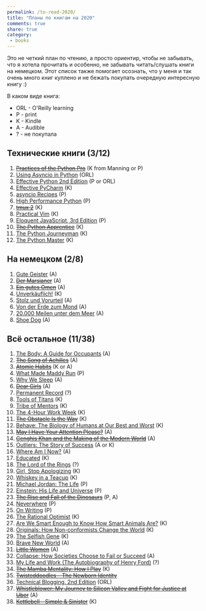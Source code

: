 ```yaml
---
permalink: /to-read-2020/
title: "Планы по книгам на 2020"
comments: true
share: true
category:
 - books
---
```


Это не четкий план по чтению, а просто ориентир, чтобы не забывать, что я хотела прочитать и особенно,
не забывать читать/слушать книги на немецком.
Этот список также помогает осознать, что у меня и так очень много книг куплено и не бежать покупать очередную интересную книгу :)


В каком виде книга:

* ORL - O'Reilly learning
* P - print
* K - Kindle
* A - Audible
* ? - не покупала

## Технические книги (3/12)

1. [~~Practices of the Python Pro~~](https://www.amazon.com/Practices-Python-Pro-Dane-Hillard/dp/1617296082/) (K from Manning or P)
2. [Using Asyncio in Python](https://www.amazon.com/Using-Asyncio-Python-Understanding-Asynchronous/dp/1492075337/) (ORL)
3. [Effective Python 2nd Edition](https://www.amazon.com/Effective-Python-Specific-Software-Development/dp/0134853989/) (P or ORL)
4. [Effective PyCharm](https://www.amazon.com/Effective-PyCharm-Hands-Approach-Treading/dp/1095212532/) (K)
5. [asyncio Recipes](https://www.amazon.com/asyncio-Recipes-Mohamed-Mustapha-Tahrioui/dp/1484244001/) (P)
6. [High Performance Python](https://www.amazon.com/High-Performance-Python-Performant-Programming/dp/1449361595/) (P)
7. [~~tmux 2~~](https://www.amazon.com/tmux-2-Productive-Mouse-Free-Development-ebook/dp/B01N9HBR3D/) (K)
8. [Practical Vim](https://www.amazon.com/Practical-Vim-Edit-Speed-Thought-ebook/dp/B018T6ZVPK/) (K)
9. [Eloquent JavaScript, 3rd Edition](https://www.amazon.com/Eloquent-JavaScript-3rd-Introduction-Programming/dp/1593279507/) (P)
10. [~~The Python Apprentice~~](https://leanpub.com/python-apprentice) (K)
11. [The Python Journeyman](https://leanpub.com/python-journeyman) (K)
12. [The Python Master](https://leanpub.com/python-master) (K)

## На немецком (2/8)

1. [Gute Geister](https://www.amazon.com/Gute-Geister-German-Kathryn-Stockett-ebook/dp/B004YHUBN6/) (A)
2. [~~Der Marsianer~~](https://www.amazon.com/Marsianer-Roman-German-Andy-Weir-ebook/dp/B00KG5VKK8/) (A)
3. [~~Ein gutes Omen~~](https://www.amazon.com/Ein-gutes-Omen-v%C3%B6llig-Hexen-Roman-ebook/dp/B009FYS17G/) (A)
4. [Unverkäuflich!](https://www.amazon.com/Unverk%C3%A4uflich-Schulabbrecher-Fussballprofi-Weltunternehmer-Geschichte-ebook/dp/B0096RJ2G6/) (K)
5. [Stolz und Vorurteil](https://www.amazon.com/Stolz-Vorurteil-Fischer-Klassik-German-ebook/dp/B071K333Y5/) (A)
6. [Von der Erde zum Mond](https://www.audible.com/pd/Von-der-Erde-zum-Mond-Audiobook/B00TKND5CS) (A)
7. [20.000 Meilen unter dem Meer](https://www.audible.com/pd/20000-Meilen-unter-dem-Meer-Audiobook/B00TVNWZ00) (A)
8. [Shoe Dog](https://www.audible.com/pd/Shoe-Dog-Audiobook/3960923945) (A)

## Всё остальное (11/38)

1. [The Body: A Guide for Occupants](https://www.amazon.com/Body-Guide-Occupants-Bill-Bryson-ebook/dp/B07MCVWXDK/) (A)
2. [~~The Song of Achilles~~](https://www.amazon.com/Song-Achilles-Madeline-Miller-ebook/dp/B005FPWUSA/) (A)
3. [~~Atomic Habits~~](https://www.amazon.com/Atomic-Habits-Proven-Build-Break-ebook/dp/B01N5AX61W/) (K or A)
4. [What Made Maddy Run](https://www.amazon.com/What-Made-Maddy-Run-All-American/dp/0316356522/) (P)
5. [Why We Sleep](https://www.amazon.com/Why-We-Sleep-Science-Dreams-ebook/dp/B06Y649387/) (A)
6. [~~Dear Girls~~](https://www.amazon.com/Dear-Girls-Intimate-Untold-Secrets-ebook/dp/B07PZ4H1N2/) (A)
7. [Permanent Record](https://www.amazon.com/Permanent-Record-Edward-Snowden-ebook/dp/B07STQPGH6/) (?)
8. [Tools of Titans](https://www.amazon.com/Tools-Titans-Billionaires-World-Class-Performers-ebook/dp/B01HSMRWNU/) (K)
9. [Tribe of Mentors](https://www.amazon.com/Tribe-Mentors-Short-Advice-World-ebook/dp/B071KJ7PTB/) (K)
10. [The 4-Hour Work Week](https://www.amazon.com/4-Hour-Work-Week-Escape-Anywhere-ebook/dp/B006X0M2TS/) (K)
11. [~~The Obstacle Is the Way~~](https://www.amazon.com/Obstacle-Way-Timeless-Turning-Triumph-ebook/dp/B00G3L1B8K/) (K)
12. [Behave: The Biology of Humans at Our Best and Worst](https://www.amazon.com/Behave-Biology-Humans-Best-Worst-ebook/dp/B01A7YX4TW/) (K)
13. [~~May I Have Your Attention Please?~~](https://www.amazon.com/May-Have-Your-Attention-Please-ebook/dp/B005LBXRB2/) (A)
14. [~~Genghis Khan and the Making of the Modern World~~](https://www.amazon.com/Genghis-Khan-Making-Modern-World-ebook/dp/B000FCK206/) (A)
15. [Outliers: The Story of Success](https://www.amazon.com/Outliers-Story-Success-Malcolm-Gladwell-ebook/dp/B00FOR2FKW/) (A or K)
16. [Where Am I Now?](https://www.amazon.com/Where-Am-Now-Girlhood-Accidental-ebook/dp/B01CFC66X0/) (A)
17. [Educated](https://www.amazon.com/Educated-international-bestselling-Tara-Westover-ebook/dp/B07142R12X/) (K)
18. [The Lord of the Rings]() (?)
19. [Girl, Stop Apologizing](https://www.amazon.com/Girl-Stop-Apologizing-Shame-Free-Embracing-ebook/dp/B07DT7VJ8T/) (K)
20. [Whiskey in a Teacup](https://www.amazon.com/Whiskey-Teacup-Reese-Witherspoon-ebook/dp/B07CRLZBRC/) (K)
21. [Michael Jordan: The Life](https://www.amazon.com/Michael-Jordan-Life-Roland-Lazenby/dp/0316194778/) (P)
22. [Einstein: His Life and Universe](https://www.amazon.com/Einstein-Life-Universe-Walter-Isaacson/dp/0743264746/) (P)
23. [~~The Rise and Fall of the Dinosaurs~~](https://www.amazon.com/Rise-Fall-Dinosaurs-History-Their/dp/0062490435/) (P, A)
24. [Neverwhere](https://www.amazon.com/Neverwhere-Authors-Preferred-Neil-Gaiman/dp/0062459082/) (P)
25. [On Writing](https://www.amazon.com/Writing-10th-Anniversary-Memoir-Craft/dp/1439156816/) (P)
26. [The Rational Optimist](https://www.amazon.com/Rational-Optimist-Prosperity-Evolves-P-s-ebook/dp/B003QP4BJM/) (K)
27. [Are We Smart Enough to Know How Smart Animals Are?](https://www.amazon.com/Are-Smart-Enough-Know-Animals-ebook/dp/B016APOCRA/) (K)
28. [Originals: How Non-conformists Change the World](https://www.amazon.com/Originals-How-Non-conformists-Change-World-ebook/dp/B01626YWJ0/) (K)
29. [The Selfish Gene](https://www.amazon.com/Selfish-Gene-Anniversary-Landmark-Science-ebook/dp/B01GI5F2FS/) (K)
30. [Brave New World](https://www.amazon.com/Brave-New-World-Aldous-Huxley-ebook/dp/B0031R5K6S/) (A)
31. [~~Little Women~~](https://www.amazon.com/Little-Women-Louisa-May-Alcott-ebook/dp/B07QKDJP87/) (A)
32. [Collapse: How Societies Choose to Fail or Succeed](https://www.amazon.com/Collapse-Societies-Choose-Fail-Succeed/dp/B00P2QCN2U/) (A)
33. [My Life and Work (The Autobiography of Henry Ford)](https://www.amazon.com/My-Life-Work-Henry-Ford-ebook/dp/B06Y3KZ8YP/) (?)
34. [~~The Mamba Mentality: How I Play~~](https://www.amazon.com/gp/product/B07DC3WRKT/) (K)
35. [~~Twisteddoodles – The Newborn Identity~~](https://www.amazon.com/gp/product/1848272588/)
36. [Technical Blogging, 2nd Edition](https://www.amazon.com/Technical-Blogging-Amplify-Your-Influence/dp/1680506471/) (ORL)
37. [~~Whistleblower: My Journey to Silicon Valley and Fight for Justice at Uber~~](https://www.amazon.com/gp/product/B07T8TDM8S/) (A)
38. [~~Kettlebell - Simple & Sinister~~](https://www.amazon.com/gp/product/B00GF2HP9G/) (K)

